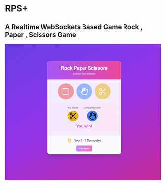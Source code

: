 # RPS+
## A Realtime WebSockets Based Game Rock , Paper , Scissors Game

![img](https://github.com/AshutoshDM1/RPS/blob/main/public/image.png)
